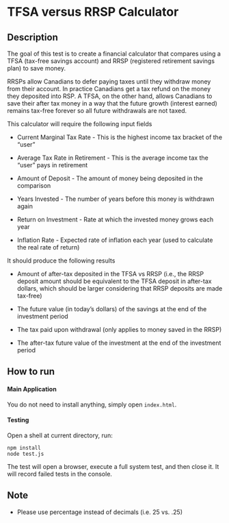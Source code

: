 # TFSA versus RRSP Calculator

## Description
The goal of this test is to create a financial calculator that compares using a TFSA (tax-free savings account) and RRSP (registered retirement savings plan) to save money.

RRSPs allow Canadians to defer paying taxes until they withdraw money from their account. In practice Canadians get a tax refund on the money they deposited into RSP. A TFSA, on the other hand, allows Canadians to save their after tax money in a way that the future growth (interest earned) remains tax-free forever so all future withdrawals are not taxed.

This calculator will require the following input fields

- Current Marginal Tax Rate - This is the highest income tax bracket of the “user”

- Average Tax Rate in Retirement - This is the average income tax the “user” pays in retirement

- Amount of Deposit - The amount of money being deposited in the comparison

- Years Invested - The number of years before this money is withdrawn again

- Return on Investment - Rate at which the invested money grows each year

- Inflation Rate - Expected rate of inflation each year (used to calculate the real rate of return)


It should produce the following results

- Amount of after-tax deposited in the TFSA vs RRSP (i.e., the RRSP deposit amount should be equivalent to the TFSA deposit in after-tax dollars, which should be larger considering that RRSP deposits are made tax-free)

- The future value (in today’s dollars) of the savings at the end of the investment period

- The tax paid upon withdrawal (only applies to money saved in the RRSP)

- The after-tax future value of the investment at the end of the investment period

## How to run
#### Main Application
You do not need to install anything, simply open `index.html`.

#### Testing
Open a shell at current directory, run:
```shell
npm install
node test.js
```
The test will open a browser, execute a full system test, and then close it. 
It will record failed tests in the console.


## Note
- Please use percentage instead of decimals (i.e. 25 vs. .25)